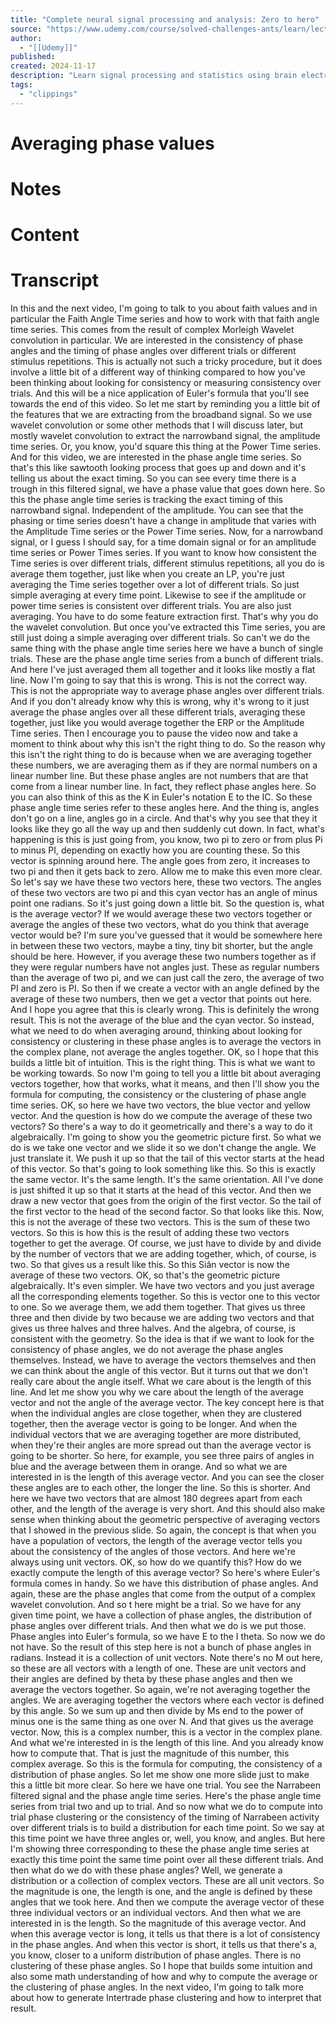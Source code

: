 ```yaml
---
title: "Complete neural signal processing and analysis: Zero to hero"
source: "https://www.udemy.com/course/solved-challenges-ants/learn/lecture/17322902#overview"
author:
  - "[[Udemy]]"
published:
created: 2024-11-17
description: "Learn signal processing and statistics using brain electrical data with expert instruction and code challenges in MATLAB"
tags:
  - "clippings"
---
```

# Averaging phase values
# Notes
# Content 
# Transcript
In this and the next video, I'm going to talk to you about faith values and in particular the Faith Angle Time series and how to work with that faith angle time series. This comes from the result of complex Morleigh Wavelet convolution in particular. We are interested in the consistency of phase angles and the timing of phase angles over different trials or different stimulus repetitions. This is actually not such a tricky procedure, but it does involve a little bit of a different way of thinking compared to how you've been thinking about looking for consistency or measuring consistency over trials. And this will be a nice application of Euler's formula that you'll see towards the end of this video. So let me start by reminding you a little bit of the features that we are extracting from the broadband signal. So we use wavelet convolution or some other methods that I will discuss later, but mostly wavelet convolution to extract the narrowband signal, the amplitude time series. Or, you know, you'd square this thing at the Power Time series. And for this video, we are interested in the phase angle time series. So that's this like sawtooth looking process that goes up and down and it's telling us about the exact timing. So you can see every time there is a trough in this filtered signal, we have a phase value that goes down here. So this the phase angle time series is tracking the exact timing of this narrowband signal. Independent of the amplitude. You can see that the phasing or time series doesn't have a change in amplitude that varies with the Amplitude Time series or the Power Time series. Now, for a narrowband signal, or I guess I should say, for a time domain signal or for an amplitude time series or Power Times series. If you want to know how consistent the Time series is over different trials, different stimulus repetitions, all you do is average them together, just like when you create an LP, you're just averaging the Time series together over a lot of different trials. So just simple averaging at every time point. Likewise to see if the amplitude or power time series is consistent over different trials. You are also just averaging. You have to do some feature extraction first. That's why you do the wavelet convolution. But once you've extracted this Time series, you are still just doing a simple averaging over different trials. So can't we do the same thing with the phase angle time series here we have a bunch of single trials. These are the phase angle time series from a bunch of different trials. And here I've just averaged them all together and it looks like mostly a flat line. Now I'm going to say that this is wrong. This is not the correct way. This is not the appropriate way to average phase angles over different trials. And if you don't already know why this is wrong, why it's wrong to it just average the phase angles over all these different trials, averaging these together, just like you would average together the ERP or the Amplitude Time series. Then I encourage you to pause the video now and take a moment to think about why this isn't the right thing to do. So the reason why this isn't the right thing to do is because when we are averaging together these numbers, we are averaging them as if they are normal numbers on a linear number line. But these phase angles are not numbers that are that come from a linear number line. In fact, they reflect phase angles here. So you can also think of this as the K in Euler's notation E to the IC. So these phase angle time series refer to these angles here. And the thing is, angles don't go on a line, angles go in a circle. And that's why you see that they it looks like they go all the way up and then suddenly cut down. In fact, what's happening is this is just going from, you know, two pi to zero or from plus Pi to minus PI, depending on exactly how you are counting these. So this vector is spinning around here. The angle goes from zero, it increases to two pi and then it gets back to zero. Allow me to make this even more clear. So let's say we have these two vectors here, these two vectors. The angles of these two vectors are two pi and this cyan vector has an angle of minus point one radians. So it's just going down a little bit. So the question is, what is the average vector? If we would average these two vectors together or average the angles of these two vectors, what do you think that average vector would be? I'm sure you've guessed that it would be somewhere here in between these two vectors, maybe a tiny, tiny bit shorter, but the angle should be here. However, if you average these two numbers together as if they were regular numbers have not angles just. These as regular numbers than the average of two pi, and we can just call the zero, the average of two PI and zero is PI. So then if we create a vector with an angle defined by the average of these two numbers, then we get a vector that points out here. And I hope you agree that this is clearly wrong. This is definitely the wrong result. This is not the average of the blue and the cyan vector. So instead, what we need to do when averaging around, thinking about looking for consistency or clustering in these phase angles is to average the vectors in the complex plane, not average the angles together. OK, so I hope that this builds a little bit of intuition. This is the right thing. This is what we want to be working towards. So now I'm going to tell you a little bit about averaging vectors together, how that works, what it means, and then I'll show you the formula for computing, the consistency or the clustering of phase angle time series. OK, so here we have two vectors, the blue vector and yellow vector. And the question is how do we compute the average of these two vectors? So there's a way to do it geometrically and there's a way to do it algebraically. I'm going to show you the geometric picture first. So what we do is we take one vector and we slide it so we don't change the angle. We just translate it. We push it up so that the tail of this vector starts at the head of this vector. So that's going to look something like this. So this is exactly the same vector. It's the same length. It's the same orientation. All I've done is just shifted it up so that it starts at the head of this vector. And then we draw a new vector that goes from the origin of the first vector. So the tail of the first vector to the head of the second factor. So that looks like this. Now, this is not the average of these two vectors. This is the sum of these two vectors. So this is how this is the result of adding these two vectors together to get the average. Of course, we just have to divide by and divide by the number of vectors that we are adding together, which, of course, is two. So that gives us a result like this. So this Siân vector is now the average of these two vectors. OK, so that's the geometric picture algebraically. It's even simpler. We have two vectors and you just average all the corresponding elements together. So this is vector one to this vector to one. So we average them, we add them together. That gives us three three and then divide by two because we are adding two vectors and that gives us three halves and three halves. And the algebra, of course, is consistent with the geometry. So the idea is that if we want to look for the consistency of phase angles, we do not average the phase angles themselves. Instead, we have to average the vectors themselves and then we can think about the angle of this vector. But it turns out that we don't really care about the angle itself. What we care about is the length of this line. And let me show you why we care about the length of the average vector and not the angle of the average vector. The key concept here is that when the individual angles are close together, when they are clustered together, then the average vector is going to be longer. And when the individual vectors that we are averaging together are more distributed, when they're their angles are more spread out than the average vector is going to be shorter. So here, for example, you see three pairs of angles in blue and the average between them in orange. And so what we are interested in is the length of this average vector. And you can see the closer these angles are to each other, the longer the line. So this is shorter. And here we have two vectors that are almost 180 degrees apart from each other, and the length of the average is very short. And this should also make sense when thinking about the geometric perspective of averaging vectors that I showed in the previous slide. So again, the concept is that when you have a population of vectors, the length of the average vector tells you about the consistency of the angles of those vectors. And here we're always using unit vectors. OK, so how do we quantify this? How do we exactly compute the length of this average vector? So here's where Euler's formula comes in handy. So we have this distribution of phase angles. And again, these are the phase angles that come from the output of a complex wavelet convolution. And so t here might be a trial. So we have for any given time point, we have a collection of phase angles, the distribution of phase angles over different trials. And then what we do is we put those. Phase angles into Euler's formula, so we have E to the I theta. So now we do not have. So the result of this step here is not a bunch of phase angles in radians. Instead it is a collection of unit vectors. Note there's no M out here, so these are all vectors with a length of one. These are unit vectors and their angles are defined by theta by these phase angles and then we average the vectors together. So again, we're not averaging together the angles. We are averaging together the vectors where each vector is defined by this angle. So we sum up and then divide by Ms end to the power of minus one is the same thing as one over N. And that gives us the average vector. Now, this is a complex number, this is a vector in the complex plane. And what we're interested in is the length of this line. And you already know how to compute that. That is just the magnitude of this number, this complex average. So this is the formula for computing, the consistency of a distribution of phase angles. So let me show one more slide just to make this a little bit more clear. So here we have one trial. You see the Narrabeen filtered signal and the phase angle time series. Here's the phase angle time series from trial two and up to trial. And so now what we do to compute into trial phase clustering or the consistency of the timing of Narrabeen activity over different trials is to build a distribution for each time point. So we say at this time point we have three angles or, well, you know, and angles. But here I'm showing three corresponding to these the phase angle time series at exactly this time point the same time point over all these different trials. And then what do we do with these phase angles? Well, we generate a distribution or a collection of complex vectors. These are all unit vectors. So the magnitude is one, the length is one, and the angle is defined by these angles that we took here. And then we compute the average vector of these three individual vectors or an individual vectors. And then what we are interested in is the length. So the magnitude of this average vector. And when this average vector is long, it tells us that there is a lot of consistency in the phase angles. And when this vector is short, it tells us that there's a, you know, closer to a uniform distribution of phase angles. There is no clustering of these phase angles. So I hope that builds some intuition and also some math understanding of how and why to compute the average or the clustering of phase angles. In the next video, I'm going to talk more about how to generate Intertrade phase clustering and how to interpret that result.